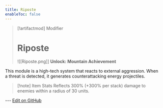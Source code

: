 ```yaml
---
title: Riposte
enableToc: false
---
```

> [!artifactmod] Modifier
>
> # Riposte
>
> ![[Riposte.png]]
> **Unlock: Mountain Achievement** 

This module is a high-tech system that reacts to external aggression. When a threat is detected, it generates counterattacking energy projectiles.

> [!note] Item Stats
> Reflects 300% (+300% per stack) damage to enemies within a radius of 30 units.

--- [Edit on GitHub](https://github.com/Mondrethos/gatekeeperwiki/edit/main/content/Artifacts/Riposte.md)